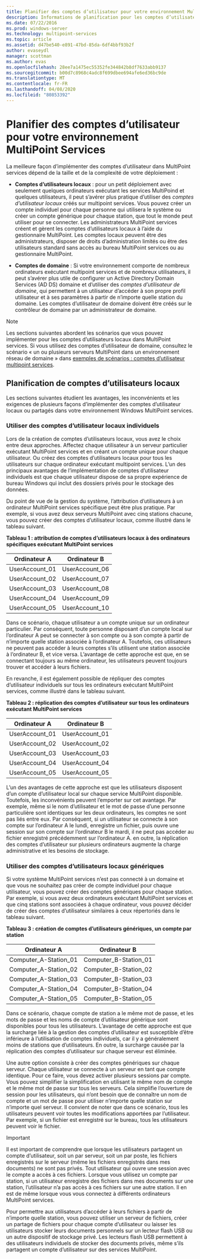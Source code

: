 ```yaml
---
title: Planifier des comptes d’utilisateur pour votre environnement MultiPoint Services
description: Informations de planification pour les comptes d’utilisateur dans MultiPoint services
ms.date: 07/22/2016
ms.prod: windows-server
ms.technology: multipoint-services
ms.topic: article
ms.assetid: d47be540-e891-47bd-85da-6df4bbf93b2f
author: evaseydl
manager: scottman
ms.author: evas
ms.openlocfilehash: 28ee7a1475ec55352fe344842b8df7633abb9137
ms.sourcegitcommit: b00d7c8968c4adc8f699dbee694afe6ed36bc9de
ms.translationtype: MT
ms.contentlocale: fr-FR
ms.lasthandoff: 04/08/2020
ms.locfileid: "80853392"
---
```

# <a name="plan-user-accounts-for-your-multipoint-services-environment"></a>Planifier des comptes d’utilisateur pour votre environnement MultiPoint Services
La meilleure façon d’implémenter des comptes d’utilisateur dans MultiPoint services dépend de la taille et de la complexité de votre déploiement :  
  
-   **Comptes d’utilisateurs locaux** : pour un petit déploiement avec seulement quelques ordinateurs exécutant les services MultiPoind et quelques utilisateurs, il peut s’avérer plus pratique d’utiliser des *comptes d’utilisateur locaux* créés sur multipoint services. Vous pouvez créer un compte individuel pour chaque personne qui utilisera le système ou créer un compte générique pour chaque station, que tout le monde peut utiliser pour se connecter. Les administrateurs MultiPoint services créent et gèrent les comptes d’utilisateurs locaux à l’aide du gestionnaire MultiPoint. Les comptes locaux peuvent être des administrateurs, disposer de droits d’administration limités ou être des utilisateurs standard sans accès au bureau MultiPoint services ou au gestionnaire MultiPoint.  
  
-   **Comptes de domaine** : Si votre environnement comporte de nombreux ordinateurs exécutant multipoint services et de nombreux utilisateurs, il peut s’avérer plus utile de configurer un Active Directory Domain Services \(AD DS\) domaine et d’utiliser des *comptes d’utilisateur de domaine*, qui permettent à un utilisateur d’accéder à son propre profil utilisateur et à ses paramètres à partir de n’importe quelle station du domaine. Les comptes d’utilisateur de domaine doivent être créés sur le contrôleur de domaine par un administrateur de domaine.  
  
> [!NOTE]  
> Les sections suivantes abordent les scénarios que vous pouvez implémenter pour les comptes d’utilisateurs locaux dans MultiPoint services. Si vous utilisez des comptes d’utilisateur de domaine, consultez le scénario « un ou plusieurs serveurs MultiPoint dans un environnement réseau de domaine » dans [exemples de scénarios : comptes d’utilisateur multipoint services](Example-scenarios--MultiPoint-Services-user-accounts.md).  
  
## <a name="planning-local-user-accounts"></a>Planification de comptes d’utilisateurs locaux  
Les sections suivantes étudient les avantages, les inconvénients et les exigences de plusieurs façons d’implémenter des comptes d’utilisateur locaux ou partagés dans votre environnement Windows MultiPoint services.  
  
### <a name="use-individual-local-user-accounts"></a>Utiliser des comptes d’utilisateur locaux individuels  
Lors de la création de comptes d’utilisateurs locaux, vous avez le choix entre deux approches.  Affectez chaque utilisateur à un serveur particulier exécutant MultiPoint services et en créant un compte unique pour chaque utilisateur. Ou créez des comptes d’utilisateurs locaux pour tous les utilisateurs sur chaque ordinateur exécutant multipoint services. L’un des principaux avantages de l’implémentation de comptes d’utilisateur individuels est que chaque utilisateur dispose de sa propre expérience de bureau Windows qui inclut des dossiers privés pour le stockage des données. 
  
Du point de vue de la gestion du système, l’attribution d’utilisateurs à un ordinateur MultiPoint services spécifique peut être plus pratique. Par exemple, si vous avez deux serveurs MultiPoint avec cinq stations chacune, vous pouvez créer des comptes d’utilisateur locaux, comme illustré dans le tableau suivant.  
  
**Tableau 1 : attribution de comptes d’utilisateurs locaux à des ordinateurs spécifiques exécutant MultiPoint services**  
  
|Ordinateur A|Ordinateur B|  
|--------------|--------------|  
|UserAccount_01|UserAccount_06|  
|UserAccount_02|UserAccount_07|  
|UserAccount_03|UserAccount_08|  
|UserAccount_04|UserAccount_09|  
|UserAccount_05|UserAccount_10|  
  
Dans ce scénario, chaque utilisateur a un compte unique sur un ordinateur particulier. Par conséquent, toute personne disposant d’un compte local sur l’ordinateur A peut se connecter à son compte ou à son compte à partir de n’importe quelle station associée à l’ordinateur A. Toutefois, ces utilisateurs ne peuvent pas accéder à leurs comptes s’ils utilisent une station associée à l’ordinateur B, et vice versa. L’avantage de cette approche est que, en se connectant toujours au même ordinateur, les utilisateurs peuvent toujours trouver et accéder à leurs fichiers.  
  
En revanche, il est également possible de répliquer des comptes d’utilisateur individuels sur tous les ordinateurs exécutant MultiPoint services, comme illustré dans le tableau suivant.  
  
**Tableau 2 : réplication des comptes d’utilisateur sur tous les ordinateurs exécutant MultiPoint services**  
  
|Ordinateur A|Ordinateur B|  
|--------------|--------------|  
|UserAccount_01|UserAccount_01|  
|UserAccount_02|UserAccount_02|  
|UserAccount_03|UserAccount_03|  
|UserAccount_04|UserAccount_04|  
|UserAccount_05|UserAccount_05|  
  
L’un des avantages de cette approche est que les utilisateurs disposent d’un compte d’utilisateur local sur chaque service MultiPoint disponible. Toutefois, les inconvénients peuvent l’emporter sur cet avantage. Par exemple, même si le nom d’utilisateur et le mot de passe d’une personne particulière sont identiques sur les deux ordinateurs, les comptes ne sont pas liés entre eux. Par conséquent, si un utilisateur se connecte à son compte sur l’ordinateur A le lundi, enregistre un fichier, puis ouvre une session sur son compte sur l’ordinateur B le mardi, il ne peut pas accéder au fichier enregistré précédemment sur l’ordinateur A. en outre, la réplication des comptes d’utilisateur sur plusieurs ordinateurs augmente la charge administrative et les besoins de stockage.  
  
### <a name="use-generic-local-user-accounts"></a>Utiliser des comptes d’utilisateurs locaux génériques  
Si votre système MultiPoint services n’est pas connecté à un domaine et que vous ne souhaitez pas créer de compte individuel pour chaque utilisateur, vous pouvez créer des comptes génériques pour chaque station. Par exemple, si vous avez deux ordinateurs exécutant MultiPoint services et que cinq stations sont associées à chaque ordinateur, vous pouvez décider de créer des comptes d’utilisateur similaires à ceux répertoriés dans le tableau suivant.  
  
**Tableau 3 : création de comptes d’utilisateurs génériques, un compte par station**  
  
|Ordinateur A|Ordinateur B|  
|--------------|--------------|  
|Computer_A-Station_01|Computer_B-Station_01|  
|Computer_A-Station_02|Computer_B-Station_02|  
|Computer_A-Station_03|Computer_B-Station_03|  
|Computer_A-Station_04|Computer_B-Station_04|  
|Computer_A-Station_05|Computer_B-Station_05|  
  
Dans ce scénario, chaque compte de station a le même mot de passe, et les mots de passe et les noms de compte d’utilisateur générique sont disponibles pour tous les utilisateurs. L’avantage de cette approche est que la surcharge liée à la gestion des comptes d’utilisateur est susceptible d’être inférieure à l’utilisation de comptes individuels, car il y a généralement moins de stations que d’utilisateurs. En outre, la surcharge causée par la réplication des comptes d’utilisateur sur chaque serveur est éliminée.  
  
Une autre option consiste à créer des comptes génériques sur chaque serveur. Chaque utilisateur se connecte à un serveur en tant que compte identique. Pour ce faire, vous devez activer plusieurs sessions par compte. Vous pouvez simplifier la simplification en utilisant le même nom de compte et le même mot de passe sur tous les serveurs. Cela simplifie l’ouverture de session pour les utilisateurs, qui n’ont besoin que de connaître un nom de compte et un mot de passe pour utiliser n’importe quelle station sur n’importe quel serveur. Il convient de noter que dans ce scénario, tous les utilisateurs peuvent voir toutes les modifications apportées par l’utilisateur. Par exemple, si un fichier est enregistré sur le bureau, tous les utilisateurs peuvent voir le fichier.  
  
> [!IMPORTANT]  
> Il est important de comprendre que lorsque les utilisateurs partagent un compte d’utilisateur, soit un par serveur, soit un par poste, les fichiers enregistrés sur le serveur (même les fichiers enregistrés dans mes documents) ne sont pas privés. Tout utilisateur qui ouvre une session avec le compte a accès à ces fichiers. Lorsque vous utilisez un compte par station, si un utilisateur enregistre des fichiers dans mes documents sur une station, l’utilisateur n’a pas accès à ces fichiers sur une autre station. Il en est de même lorsque vous vous connectez à différents ordinateurs MultiPoint services.  
  
Pour permettre aux utilisateurs d’accéder à leurs fichiers à partir de n’importe quelle station, vous pouvez utiliser un serveur de fichiers, créer un partage de fichiers pour chaque compte d’utilisateur ou laisser les utilisateurs stocker leurs documents personnels sur un lecteur flash USB ou un autre dispositif de stockage privé. Les lecteurs flash USB permettent à des utilisateurs individuels de stocker des documents privés, même s’ils partagent un compte d’utilisateur sur des services MultiPoint.